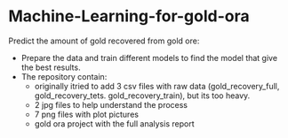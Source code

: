 # Machine-Learning-for-gold-ora
Predict the amount of gold recovered from gold ore: 
* Prepare the data and train different models to find the model that give the best results.
* The repository contain: 
  * originally itried to add 3 csv files with raw data (gold_recovery_full, gold_recovery_tets. gold_recovery_train), but its too heavy. 
  * 2 jpg files to help understand the process
  * 7 png files with plot pictures
  * gold ora project with the full analysis report 
